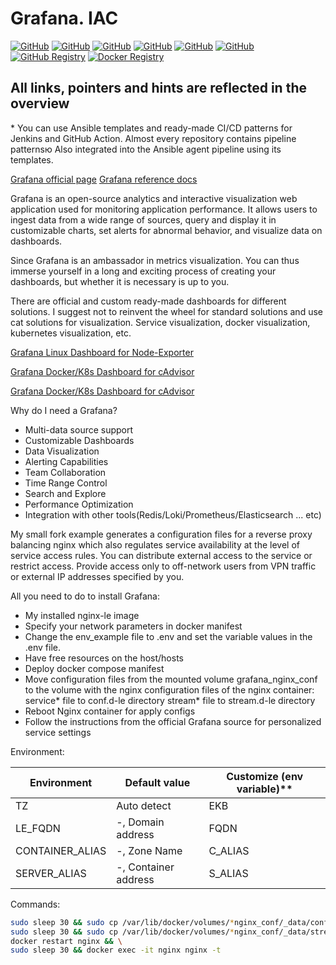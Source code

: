# Grafana. IAC

[![GitHub](https://img.shields.io/github/v/release/fisher772/kibana?logo=github)](https://github.com/fisher772/kibana/releases)
[![GitHub](https://img.shields.io/badge/GitHub-Repo-blue%3Flogo%3Dgithub?logo=github&label=GitHub%20Repo)](https://github.com/fisher772/kibana)
[![GitHub](https://img.shields.io/badge/GitHub-Repo-blue%3Flogo%3Dgithub?logo=github&label=GitHub%20Nginx-Repo)](https://github.com/fisher772/nginx-le)
[![GitHub](https://img.shields.io/badge/GitHub-Repo-blue%3Flogo%3Dgithub?logo=github&label=GitHub%20Prometheus-Repo)](https://github.com/fisher772/prometheus)
[![GitHub](https://img.shields.io/badge/GitHub-Repo-blue%3Flogo%3Dgithub?logo=github&label=GitHub%20Multi-Repo)](https://github.com/fisher772/docker_images)
[![GitHub](https://img.shields.io/badge/GitHub-Repo-red%3Flogo%3Dgithub?logo=github&label=GitHub%20Ansible-Repo)](https://github.com/fisher772/ansible)
[![GitHub Registry](https://img.shields.io/badge/ghrc.io-Registry-green?logo=github)](https://github.com/fisher772/kibana/pkgs/container/kibana)
[![Docker Registry](https://img.shields.io/badge/docker.io-Registry-green?logo=docker&logoColor=white&labelColor=blue)](https://hub.docker.com/r/fisher772/kibana)

## All links, pointers and hints are reflected in the overview

\* You can use Ansible templates and ready-made CI/CD patterns for Jenkins and GitHub Action. 
Almost every repository contains pipeline patternsю Also integrated into the Ansible agent pipeline using its templates.


[Grafana official page](https://grafana.com/grafana)
[Grafana reference docs](https://grafana.com/docs/grafana/latest)

Grafana is an open-source analytics and interactive visualization web application used for monitoring application performance. It allows users to ingest data from a wide range of sources, query and display it in customizable charts, set alerts for abnormal behavior, and visualize data on dashboards.

Since Grafana is an ambassador in metrics visualization. You can thus immerse yourself in a long and exciting process of creating your dashboards, but whether it is necessary is up to you.

There are official and custom ready-made dashboards for different solutions. I suggest not to reinvent the wheel for standard solutions and use cat solutions for visualization. Service visualization, docker visualization, kubernetes visualization, etc.

[Grafana Linux Dashboard for Node-Exporter](https://grafana.com/grafana/dashboards/1860-node-exporter-full)

[Grafana Docker/K8s Dashboard for cAdvisor](https://grafana.com/grafana/dashboards/14841-docker-monitoring)

[Grafana Docker/K8s Dashboard for cAdvisor](https://grafana.com/grafana/dashboards/15798-docker-monitoring)

Why do I need a Grafana?
- Multi-data source support
- Customizable Dashboards
- Data Visualization
- Alerting Capabilities
- Team Collaboration
- Time Range Control
- Search and Explore
- Performance Optimization
- Integration with other tools(Redis/Loki/Prometheus/Elasticsearch ... etc)

My small fork example generates a configuration files for a reverse proxy balancing nginx which also regulates service availability at the level of service access rules. You can distribute external access to the service or restrict access. Provide access only to off-network users from VPN traffic or external IP addresses specified by you.

All you need to do to install Grafana:
- My installed nginx-le image
- Specify your network parameters in docker manifest
- Change the env_example file to .env and set the variable values ​​in the .env file.
- Have free resources on the host/hosts
- Deploy docker compose manifest
- Move configuration files from the mounted volume grafana_nginx_conf to the volume with the nginx configuration files of the nginx container:
  service* file to conf.d-le directory
  stream* file to stream.d-le directory
- Reboot Nginx container for apply configs
- Follow the instructions from the official Grafana source for personalized service settings




Environment:

|  Environment                | Default value         | Customize (env variable)\*\*             |
| --------------------------- | --------------------- | ---------------------------------------- |
| TZ                          | Auto detect           | EKB                                      |
| LE_FQDN                     | -, Domain address     | FQDN                                     |
| CONTAINER_ALIAS             | -, Zone Name          | C_ALIAS                                  |
| SERVER_ALIAS                | -, Container address  | S_ALIAS                                  |


Commands:

```bash
sudo sleep 30 && sudo cp /var/lib/docker/volumes/*nginx_conf/_data/conf/service-*.conf /var/lib/docker/volumes/nginx_data/_data/conf.d-le && \
sudo sleep 30 && sudo cp /var/lib/docker/volumes/*nginx_conf/_data/stream/stream-*.conf /var/lib/docker/volumes/nginx_data/_data/stream.d-le && \
docker restart nginx && \
sudo sleep 30 && docker exec -it nginx nginx -t
```
